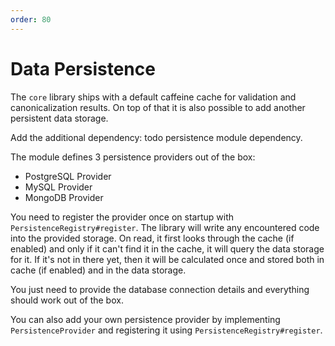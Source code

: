 ```yaml
---
order: 80
---
```

# Data Persistence

The `core` library ships with a default caffeine cache for validation and canonicalization results. On top of that it
is also possible to add another persistent data storage.

Add the additional dependency:
todo persistence module dependency.

The module defines 3 persistence providers out of the box:

* PostgreSQL Provider
* MySQL Provider
* MongoDB Provider

You need to register the provider once on startup with `PersistenceRegistry#register`. The library will write any encountered code
into the provided storage. On read, it first looks through the cache (if enabled) and only if it can't find it in the cache, it will query
the data storage for it. If it's not in there yet, then it will be calculated once and stored both in cache (if enabled)
and in the data storage.


You just need to provide the database connection details and everything should work out of the box.

You can also add your own persistence provider by implementing `PersistenceProvider` and registering it using `PersistenceRegistry#register`.
